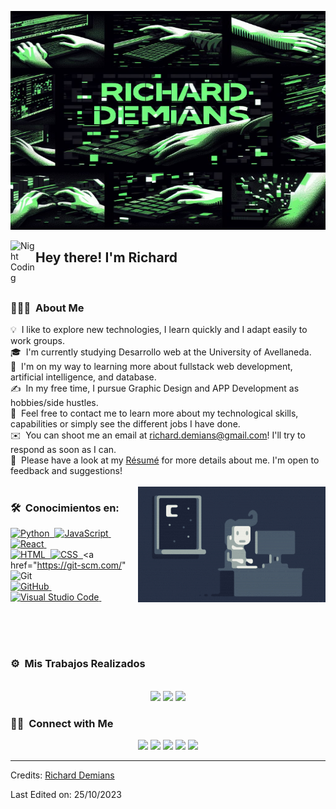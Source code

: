 <a href="https://github.com/Eva-U2"><img alt="Richard Demians" src="RICHARD-DEMIANS.jpg" height="350px" position="center" width='900' /></a>

<img alt="Night Coding" src="./assets/Hand%20Wave.gif" width='40' align="left"/><h2>Hey there! I'm Richard</h2>

<!-- ## 👋 &nbsp;Hey there! I'm Richard -->
<br>

### 👨🏻‍💻 &nbsp;About Me
💡 &nbsp;I like to explore new technologies, I learn quickly and I adapt easily to work groups.\
🎓 &nbsp;I'm currently studying Desarrollo web at the University of Avellaneda.\
🌱 &nbsp;I'm on my way to learning more about fullstack web development, artificial intelligence, and database.\
✍️ &nbsp;In my free time, I pursue Graphic Design and APP Development as hobbies/side hustles.\
💬 &nbsp;Feel free to contact me to learn more about my technological skills, capabilities or simply see the different jobs I have done.\
✉️ &nbsp;You can shoot me an email at richard.demians@gmail.com! I'll try to respond as soon as I can.\
📄 &nbsp;Please have a look at my [Résumé](https://github.com/Eva-U2) for more details about me. I'm open to feedback and suggestions!
<br>
<br>
<img alt="Night Coding" src="https://raw.githubusercontent.com/AVS1508/AVS1508/master/assets/Night-Coding.gif" align="right"/>

### 🛠 &nbsp;Conocimientos en:
<a href="https://www.python.org/"> ![Python](https://img.shields.io/badge/-Python-05122A?style=flat&logo=python)&nbsp; </a>
<a href="https://developer.mozilla.org/es/docs/Learn/JavaScript/First_steps/What_is_JavaScript"> ![JavaScript](https://img.shields.io/badge/-JavaScript-05122A?style=flat&logo=javascript)&nbsp;
<a href="https://react.dev/"> ![React](https://img.shields.io/badge/-React-05122A?style=flat&logo=react)&nbsp;
<br>
<a href="https://developer.mozilla.org/es/docs/Web/HTML" target=“_blank”> ![HTML](https://img.shields.io/badge/-HTML-05122A?style=flat&logo=HTML5)&nbsp; </a>
<a href="https://developer.mozilla.org/es/docs/Learn/Getting_started_with_the_web/CSS_basics"> ![CSS](https://img.shields.io/badge/-CSS-05122A?style=flat&logo=CSS3&logoColor=1572B6)&nbsp; </a>
<a href="https://git-scm.com/" ![Git](https://img.shields.io/badge/-Git-05122A?style=flat&logo=git)&nbsp; </a>
<br>
<a href="https://github.com/"> ![GitHub](https://img.shields.io/badge/-GitHub-05122A?style=flat&logo=github)&nbsp; </a>
<a href="https://code.visualstudio.com/"> ![Visual Studio Code](https://img.shields.io/badge/-Visual%20Studio%20Code-05122A?style=flat&logo=visual-studio-code&logoColor=007ACC)&nbsp; </a>

<br>
<br>
<br>

### ⚙️ &nbsp;Mis Trabajos Realizados
<p align="center">
<br>
  <a href="https://fgrefrigeracion.netlify.app/"><img height="133em" src="https://eva02.netlify.app/media/imgs/FG-REFRIGERACION.jpeg"/></a>
  <a href="https://fotones.netlify.app/"><img height="133em" src="https://eva02.netlify.app/media/imgs/FOTONES.jpeg"/></a>
  <a href="https://eva02.netlify.app/"><img height="133em" src="https://eva02.netlify.app/media/imgs/EVA-02.jpeg"/></a>

</p>

### 🤝🏻 &nbsp;Connect with Me

<p align="center">
<a href="https://github.com/Eva-U2"><img src="https://img.shields.io/badge/-Richard Demians-3423A6?style=flat&logo=Google-Chrome&logoColor=white"/></a>
<a href="https://github.com/Eva-U2"><img src="https://img.shields.io/badge/-Richard Demians-0077B5?style=flat&logo=Linkedin&logoColor=white"/></a>
<a href="mailto:richard.demians@gmail.com"><img src="https://img.shields.io/badge/-Richard Demians-D14836?style=flat&logo=Gmail&logoColor=white"/></a>
<a href="https://github.com/Eva-U2"><img src="https://img.shields.io/badge/-Richard Demians__-E4405F?style=flat&logo=Instagram&logoColor=white"/></a>
<a href="https://github.com/Eva-U2"><img src="https://img.shields.io/badge/-Richard Demians-1877F2?style=flat&logo=Facebook&logoColor=white"/></a>
</p>

-----
Credits: [Richard Demians](https://github.com/Eva-U2)

Last Edited on: 25/10/2023
